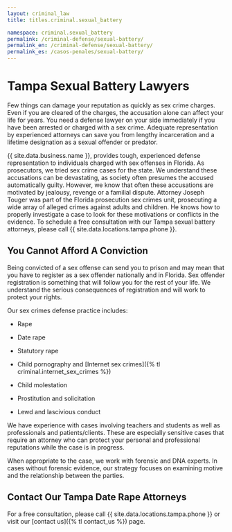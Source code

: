 ```yaml
---
layout: criminal_law
title: titles.criminal.sexual_battery

namespace: criminal.sexual_battery
permalink: /criminal-defense/sexual-battery/
permalink_en: /criminal-defense/sexual-battery/
permalink_es: /casos-penales/sexual-battery/
---
```


# Tampa Sexual Battery Lawyers

Few things can damage your reputation as quickly as sex crime charges. Even if you are cleared of the charges, the accusation alone can affect your life for years. You need a defense lawyer on your side immediately if you have been arrested or charged with a sex crime. Adequate representation by experienced attorneys can save you from lengthy incarceration and a lifetime designation as a sexual offender or predator.

{{ site.data.business.name }}, provides tough, experienced defense representation to individuals charged with sex offenses in Florida. As prosecutors, we tried sex crime cases for the state. We understand these accusations can be devastating, as society often presumes the accused automatically guilty. However, we know that often these accusations are motivated by jealousy, revenge or a familial dispute. Attorney Joseph Touger was part of the Florida prosecution sex crimes unit, prosecuting a wide array of alleged crimes against adults and children. He knows how to properly investigate a case to look for these motivations or conflicts in the evidence. To schedule a free consultation with our Tampa sexual battery attorneys, please call {{ site.data.locations.tampa.phone }}.

## You Cannot Afford A Conviction

Being convicted of a sex offense can send you to prison and may mean that you have to register as a sex offender nationally and in Florida. Sex offender registration is something that will follow you for the rest of your life. We understand the serious consequences of registration and will work to protect your rights.

Our sex crimes defense practice includes:

* Rape

* Date rape

* Statutory rape

* Child pornography and [Internet sex crimes]({% tl criminal.internet_sex_crimes %})

* Child molestation

* Prostitution and solicitation

* Lewd and lascivious conduct

We have experience with cases involving teachers and students as well as professionals and patients/clients. These are especially sensitive cases that require an attorney who can protect your personal and professional reputations while the case is in progress.

When appropriate to the case, we work with forensic and DNA experts. In cases without forensic evidence, our strategy focuses on examining motive and the relationship between the parties.

## Contact Our Tampa Date Rape Attorneys

For a free consultation, please call {{ site.data.locations.tampa.phone }} or visit our [contact us]({% tl contact_us %}) page.